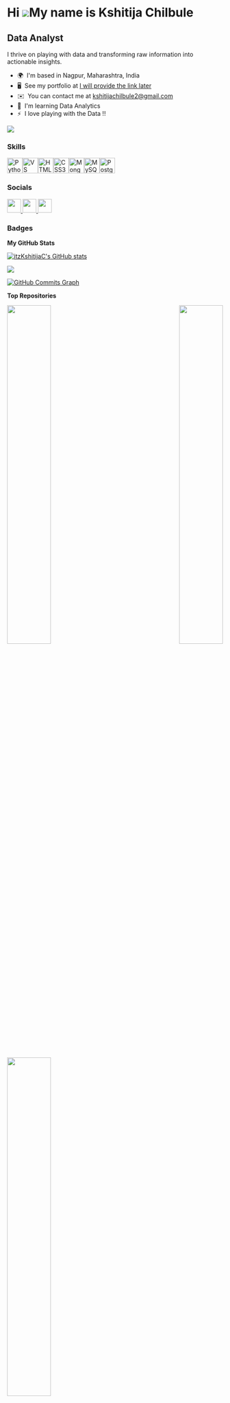 Hi ![](https://user-images.githubusercontent.com/18350557/176309783-0785949b-9127-417c-8b55-ab5a4333674e.gif)My name is Kshitija Chilbule
=========================================================================================================================================

Data Analyst
------------

I thrive on playing with data and transforming raw information into actionable insights.

* 🌍  I'm based in Nagpur, Maharashtra, India
* 🖥️  See my portfolio at [I will provide the link later](http://mylink)
* ✉️  You can contact me at [kshitijachilbule2@gmail.com](mailto:kshitijachilbule2@gmail.com )
* 🧠  I'm learning Data Analytics
* ⚡  I love playing with the Data !!

<a href="https://www.github.com/itzKshitijaC" target="_blank" rel="noreferrer"><img
src="https://img.shields.io/github/followers/itzKshitijaC?logo=github&style=for-the-badge&color=64748b&labelColor=22272e" /></a>

### Skills


<p align="left">
<a href="https://www.python.org/" target="_blank" rel="noreferrer"><img src="https://raw.githubusercontent.com/danielcranney/readme-generator/main/public/icons/skills/python-colored.svg" width="36" height="36" alt="Python" /></a><a href="https://code.visualstudio.com/" target="_blank" rel="noreferrer"><img src="https://raw.githubusercontent.com/danielcranney/readme-generator/main/public/icons/skills/visualstudiocode.svg" width="36" height="36" alt="VS Code" /></a><a href="https://developer.mozilla.org/en-US/docs/Glossary/HTML5" target="_blank" rel="noreferrer"><img src="https://raw.githubusercontent.com/danielcranney/readme-generator/main/public/icons/skills/html5-colored.svg" width="36" height="36" alt="HTML5" /></a><a href="https://www.w3.org/TR/CSS/#css" target="_blank" rel="noreferrer"><img src="https://raw.githubusercontent.com/danielcranney/readme-generator/main/public/icons/skills/css3-colored.svg" width="36" height="36" alt="CSS3" /></a><a href="https://www.mongodb.com/" target="_blank" rel="noreferrer"><img src="https://raw.githubusercontent.com/danielcranney/readme-generator/main/public/icons/skills/mongodb-colored.svg" width="36" height="36" alt="MongoDB" /></a><a href="https://www.mysql.com/" target="_blank" rel="noreferrer"><img src="https://raw.githubusercontent.com/danielcranney/readme-generator/main/public/icons/skills/mysql-colored.svg" width="36" height="36" alt="MySQL" /></a><a href="https://www.postgresql.org/" target="_blank" rel="noreferrer"><img src="https://raw.githubusercontent.com/danielcranney/readme-generator/main/public/icons/skills/postgresql-colored.svg" width="36" height="36" alt="PostgreSQL" /></a>
</p>


### Socials

<p align="left"> <a href="https://www.github.com/itzKshitijaC" target="_blank" rel="noreferrer"> <picture> <source media="(prefers-color-scheme: dark)" srcset="https://raw.githubusercontent.com/danielcranney/readme-generator/main/public/icons/socials/github-dark.svg" /> <source media="(prefers-color-scheme: light)" srcset="https://raw.githubusercontent.com/danielcranney/readme-generator/main/public/icons/socials/github.svg" /> <img src="https://raw.githubusercontent.com/danielcranney/readme-generator/main/public/icons/socials/github.svg" width="32" height="32" /> </picture> </a> <a href="https://www.linkedin.com/in/https://www.linkedin.com/in/kshitija-chilbule-6ba4532b1/" target="_blank" rel="noreferrer"> <picture> <source media="(prefers-color-scheme: dark)" srcset="https://raw.githubusercontent.com/danielcranney/readme-generator/main/public/icons/socials/linkedin-dark.svg" /> <source media="(prefers-color-scheme: light)" srcset="https://raw.githubusercontent.com/danielcranney/readme-generator/main/public/icons/socials/linkedin.svg" /> <img src="https://raw.githubusercontent.com/danielcranney/readme-generator/main/public/icons/socials/linkedin.svg" width="32" height="32" /> </picture> </a> <a href="http://www.medium.com/https://medium.com/@kshitijachilbule2" target="_blank" rel="noreferrer"> <picture> <source media="(prefers-color-scheme: dark)" srcset="https://raw.githubusercontent.com/danielcranney/readme-generator/main/public/icons/socials/medium-dark.svg" /> <source media="(prefers-color-scheme: light)" srcset="https://raw.githubusercontent.com/danielcranney/readme-generator/main/public/icons/socials/medium.svg" /> <img src="https://raw.githubusercontent.com/danielcranney/readme-generator/main/public/icons/socials/medium.svg" width="32" height="32" /> </picture> </a></p>

### Badges

<b>My GitHub Stats</b>

<a href="http://www.github.com/itzKshitijaC"><img src="https://github-readme-stats.vercel.app/api?username=itzKshitijaC&show_icons=true&hide=&count_private=true&title_color=0891b2&text_color=ffffff&icon_color=64748b&bg_color=22272e&hide_border=true&show_icons=true" alt="itzKshitijaC's GitHub stats" /></a>

<a href="http://www.github.com/itzKshitijaC"><img src="https://github-readme-streak-stats.herokuapp.com/?user=itzKshitijaC&stroke=ffffff&background=22272e&ring=0891b2&fire=0891b2&currStreakNum=ffffff&currStreakLabel=0891b2&sideNums=ffffff&sideLabels=ffffff&dates=ffffff&hide_border=true" /></a>

<a href="http://www.github.com/itzKshitijaC"><img src="https://github-readme-activity-graph.cyclic.app/graph?username=itzKshitijaC&bg_color=22272e&color=ffffff&line=64748b&point=ffffff&area_color=22272e&area=true&hide_border=true&custom_title=GitHub%20Commits%20Graph" alt="GitHub Commits Graph" /></a>

<b>Top Repositories</b>

<div width="100%" align="center"><a href="https://github.com/itzKshitijaC/Loan-Approval-Prediction-" align="left"><img align="left" width="45%" src="https://github-readme-stats.vercel.app/api/pin/?username=itzKshitijaC&repo=Loan-Approval-Prediction-&title_color=0891b2&text_color=ffffff&icon_color=64748b&bg_color=22272e&hide_border=true&locale=en" /></a><a href="https://github.com/itzKshitijaC/Twitter-Sentiment-Analysis-" align="right"><img align="right" width="45%" src="https://github-readme-stats.vercel.app/api/pin/?username=itzKshitijaC&repo=Twitter-Sentiment-Analysis-&title_color=0891b2&text_color=ffffff&icon_color=64748b&bg_color=22272e&hide_border=true&locale=en" /></a></div><br /><br /><br /><br /><br /><br /><br />

<br /><br /><br /><br /><br />

<div width="100%" align="center"><a href="https://github.com/itzKshitijaC/Airbnb-NYC-Listings-2019-Detailed-Analysis" align="left"><img align="left" width="45%" src="https://github-readme-stats.vercel.app/api/pin/?username=itzKshitijaC&repo=Airbnb-NYC-Listings-2019-Detailed-Analysis&title_color=0891b2&text_color=ffffff&icon_color=64748b&bg_color=22272e&hide_border=true&locale=en" /></a></div>
